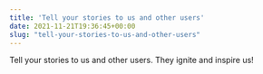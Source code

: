 ```yaml
---
title: 'Tell your stories to us and other users'
date: 2021-11-21T19:36:45+00:00
slug: "tell-your-stories-to-us-and-other-users"
---
```


Tell your stories to us and other users. They ignite and inspire us!
